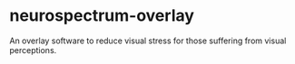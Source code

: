 # neurospectrum-overlay
An overlay software to reduce visual stress for those suffering from visual perceptions.
